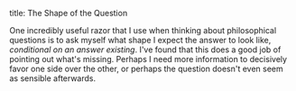 title: The Shape of the Question

One incredibly useful razor that I use when thinking about philosophical questions is to ask myself what shape I expect the answer to look like, *conditional on an answer existing*. I've found that this does a good job of pointing out what's missing. Perhaps I need more information to decisively favor one side over the other, or perhaps the question doesn't even seem as sensible afterwards.